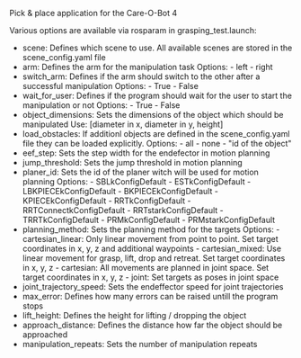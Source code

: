 Pick &amp; place application for the Care-O-Bot 4

Various options are available via rosparam in grasping_test.launch:

- scene: Defines which scene to use. All available scenes are stored in the scene_config.yaml file
- arm: Defines the arm for the manipulation task
       Options:
         - left
         - right
- switch_arm: Defines if the arm should switch to the other after a successful manipulation
              Options: 
                - True
                - False
- wait_for_user: Defines if the program should wait for the user to start the manipulation or not
                 Options:
                   - True
                   - False
- object_dimensions: Sets the dimensions of the object which should be manipulated
                     Use: [diameter in x, diameter in y, height]
- load_obstacles: If additionl objects are defined in the scene_config.yaml file they can be loaded explicitly.
                  Options:
                    - all
                    - none
                    - "id of the object"
- eef_step: Sets the step width for the endefector in motion planning
- jump_threshold: Sets the jump threshold in motion planning
- planer_id: Sets the id of the planer witch will be used for motion planning
             Options:
               - SBLkConfigDefault
               - ESTkConfigDefault
               - LBKPIECEkConfigDefault
               - BKPIECEkConfigDefault
               - KPIECEkConfigDefault
               - RRTkConfigDefault
               - RRTConnectkConfigDefault
               - RRTstarkConfigDefault
               - TRRTkConfigDefault
               - PRMkConfigDefault
               - PRMstarkConfigDefault
- planning_method: Sets the planning method for the targets
                   Options:
                     - cartesian_linear: Only linear movement from point to point. Set target coordinates in x, y, z and additional waypoints
                     - cartesian_mixed: Use linear movement for grasp, lift, drop and retreat. Set target coordinates in x, y, z
                     - cartesian: All movements are planned in joint space. Set target coordinates in x, y, z
                     - joint: Set targets as poses in joint space
- joint_trajectory_speed: Sets the endeffector speed for joint trajectories
- max_error: Defines how many errors can be raised untill the program stops
- lift_height: Defines the height for lifting / dropping the object
- approach_distance: Defines the distance how far the object should be approached
- manipulation_repeats: Sets the number of manipulation repeats